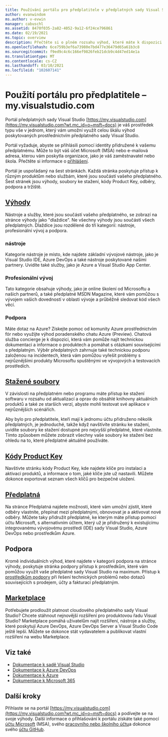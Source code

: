 ```yaml
---
title: Používání portálu pro předplatitele v předplatných sady Visual Studio | Microsoft Docs
author: evanwindom
ms.author: v-evwin
manager: cabuschl
ms.assetid: 8470f035-2a82-4052-9a12-6f24ce796861
ms.date: 02/19/2021
ms.topic: overview
description: Přečtěte si o plném rozsahu výhod, které máte k dispozici na portálu předplatných sady Visual Studio.
ms.openlocfilehash: 6ce759b3ef6a73980e7bd477e36479d65a61b3c8
ms.sourcegitcommit: f9ed9c4c6c166ef9826feb21dcb9c4d47ed14e1a
ms.translationtype: MT
ms.contentlocale: cs-CZ
ms.lasthandoff: 03/10/2021
ms.locfileid: "102607141"
---
```

# <a name="using-the-subscriber-portal---myvisualstudiocom"></a>Použití portálu pro předplatitele – my.visualstudio.com

Portál předplatných sady Visual Studio [https://my.visualstudio.com](https://my.visualstudio.com?wt.mc_id=o~msft~docs) je váš prostředek typu vše v jednom, který vám umožní využít celou škálu výhod poskytovaných prostřednictvím předplatného sady Visual Studio.

Portál vyžaduje, abyste se přihlásili pomocí identity přidružené k vašemu předplatnému.  Může to být váš účet Microsoft (MSA) nebo e-mailová adresa, kterou vám poskytla organizace, jako je váš zaměstnavatel nebo škola.  Přečtěte si informace o [přihlášení](./index.yml).

Portál je uspořádaný na šest stránkách.  Každá stránka poskytuje přístup k různým produktům nebo službám, které jsou součástí vašeho předplatného.  Šest stránek jsou výhody, soubory ke stažení, kódy Product Key, odběry, podpora a tržiště.

## <a name="benefits"></a>[Výhody](https://my.visualstudio.com/benefits?wt.mc_id=o~msft~docs)
Nástroje a služby, které jsou součástí vašeho předplatného, se zobrazí na stránce výhody jako "dlaždice".  Ne všechny výhody jsou součástí všech předplatných. Dlaždice jsou rozdělené do tří kategorií: nástroje, profesionální vývoj a podpora.  

### <a name="tools"></a>nástroje
Kategorie nástroje je místo, kde najdete základní vývojové nástroje, jako je Visual Studio IDE, Azure DevOps a také nástroje poskytované našimi partnery.  Uvidíte také služby, jako je Azure a Visual Studio App Center.

### <a name="professional-development"></a>Profesionální vývoj
Tato kategorie obsahuje výhody, jako je online školení od Microsoftu a našich partnerů, a také předplatné MSDN Magazine, které vám pomůžou s vývojem vašich dovedností v oblasti vývoje a průběžně sledovat kód všech věcí.

### <a name="support"></a>Podpora
Máte dotaz na Azure?  Získejte pomoc od komunity Azure prostřednictvím fór nebo využijte výhod poradenského chatu Azure (Preview).  Chatová služba concierge je k dispozici, která vám pomůže najít technickou dokumentaci a informace o produktech a pomáhat s otázkami souvisejícími s předplatným.  Výběr předplatných zahrnuje také technickou podporu založenou na incidentech, která vám pomůžou vyřešit problémy s nejrůznějšími produkty Microsoftu spuštěnými ve vývojových a testovacích prostředích.

## <a name="downloads"></a>[Stažené soubory](https://my.visualstudio.com/downloads?wt.mc_id=o~msft~docs)
V závislosti na předplatném nebo programu máte přístup ke stažení softwaru v rozsahu od aktualizací a oprav do obsáhlé knihovny aktuálních produktů a také ze starších verzí, abyste mohli testovat své aplikace v nejrůznějších scénářích.

Aby bylo pro předplatitele, kteří mají k jednomu účtu přidruženo několik předplatných, je jednoduché, takže když navštívíte stránku ke stažení, uvidíte soubory ke stažení dostupné pro nejvyšší předplatné, které vlastníte.  Tímto způsobem můžete zobrazit všechny vaše soubory ke stažení bez ohledu na to, které předplatné aktuálně používáte.

## <a name="product-keys"></a>[Kódy Product Key](https://my.visualstudio.com/productkeys?wt.mc_id=o~msft~docs)
Navštivte stránku kódy Product Key, kde najdete klíče pro instalaci a aktivaci produktů, a informace o tom, jaké klíče jste už nastavili.  Můžete dokonce exportovat seznam všech klíčů pro bezpečné uložení.

## <a name="subscriptions"></a>[Předplatná](https://my.visualstudio.com/subscriptions?wt.mc_id=o~msft~docs)
Na stránce Předplatná najdete možnosti, které vám umožní zjistit, které odběry vlastníte, přepínat mezi předplatnými, obnovovat je a aktivovat nové odběry. Můžete taky přidružit předplatné, ke kterým máte přístup pomocí účtu Microsoft, s alternativním účtem, který už je přidružený k existujícímu integrovanému vývojovému prostředí (IDE) sady Visual Studio, Azure DevOps nebo prostředkům Azure.

## <a name="support"></a>Podpora

Kromě individuálních výhod, které najdete v kategorii podpora na stránce výhody, poskytuje stránka podpory přístup k prostředkům, které vám pomůžou využít vaše předplatné sady Visual Studio na maximum. Přístup k [prostředkům podpory](https://aka.ms/vssubscriberhelp) při řešení technických problémů nebo dotazů souvisejících s prodejem, účty a fakturací předplatným.

## <a name="marketplace"></a>[Marketplace](https://marketplace.visualstudio.com/)

Potřebujete prodloužit platnost cloudového předplatného sady Visual Studio?  Chcete stáhnout nejnovější rozšíření pro produktovou řadu Visual Studio?  Marketplace pomáhá uživatelům najít rozšíření, nástroje a služby, které poskytují Azure DevOps, Azure DevOps Server a Visual Studio Code ještě lepší. Můžete se dokonce stát vydavatelem a publikovat vlastní rozšíření na webu Marketplace.

## <a name="see-also"></a>Viz také
- [Dokumentace k sadě Visual Studio](/visualstudio/)
- [Dokumentace k Azure DevOps](/azure/devops/)
- [Dokumentace k Azure](/azure/)
- [Dokumentace k Microsoft 365](/microsoft-365/)

## <a name="next-steps"></a>Další kroky
Přihlaste se na portál [https://my.visualstudio.com](https://my.visualstudio.com?wt.mc_id=o~msft~docs) a podívejte se na svoje výhody.  Další informace o přihlašování k portálu získáte také pomocí [účtu Microsoft](sign-in-msa.md) (MSA), svého [pracovního nebo školního účtu](sign-in-work.md)a dokonce svého [účtu GitHub](sign-in-github.md).